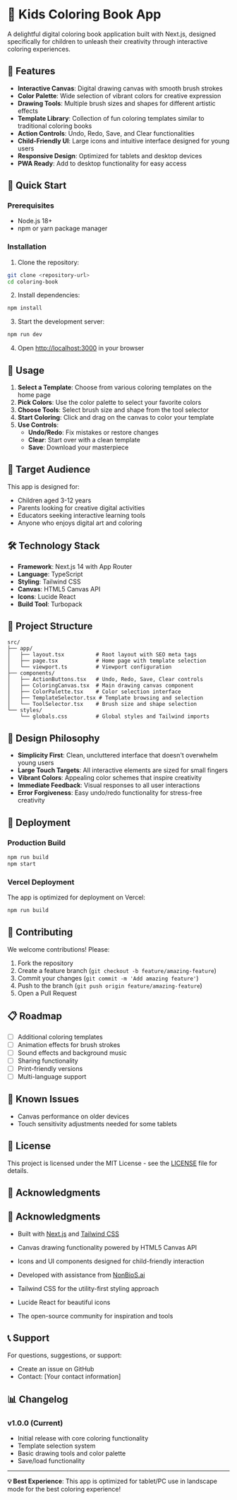 # 🎨 Kids Coloring Book App

A delightful digital coloring book application built with Next.js, designed specifically for children to unleash their creativity through interactive coloring experiences.

## 🌟 Features

- **Interactive Canvas**: Digital drawing canvas with smooth brush strokes
- **Color Palette**: Wide selection of vibrant colors for creative expression
- **Drawing Tools**: Multiple brush sizes and shapes for different artistic effects
- **Template Library**: Collection of fun coloring templates similar to traditional coloring books
- **Action Controls**: Undo, Redo, Save, and Clear functionalities
- **Child-Friendly UI**: Large icons and intuitive interface designed for young users
- **Responsive Design**: Optimized for tablets and desktop devices
- **PWA Ready**: Add to desktop functionality for easy access

## 🚀 Quick Start

### Prerequisites
- Node.js 18+ 
- npm or yarn package manager

### Installation

1. Clone the repository:
```bash
git clone <repository-url>
cd coloring-book
```

2. Install dependencies:
```bash
npm install
```

3. Start the development server:
```bash
npm run dev
```

4. Open [http://localhost:3000](http://localhost:3000) in your browser

## 📱 Usage

1. **Select a Template**: Choose from various coloring templates on the home page
2. **Pick Colors**: Use the color palette to select your favorite colors
3. **Choose Tools**: Select brush size and shape from the tool selector
4. **Start Coloring**: Click and drag on the canvas to color your template
5. **Use Controls**: 
   - **Undo/Redo**: Fix mistakes or restore changes
   - **Clear**: Start over with a clean template
   - **Save**: Download your masterpiece

## 🎯 Target Audience

This app is designed for:
- Children aged 3-12 years
- Parents looking for creative digital activities
- Educators seeking interactive learning tools
- Anyone who enjoys digital art and coloring

## 🛠️ Technology Stack

- **Framework**: Next.js 14 with App Router
- **Language**: TypeScript
- **Styling**: Tailwind CSS
- **Canvas**: HTML5 Canvas API
- **Icons**: Lucide React
- **Build Tool**: Turbopack

## 📂 Project Structure

```
src/
├── app/
│   ├── layout.tsx          # Root layout with SEO meta tags
│   ├── page.tsx            # Home page with template selection
│   └── viewport.ts         # Viewport configuration
├── components/
│   ├── ActionButtons.tsx   # Undo, Redo, Save, Clear controls
│   ├── ColoringCanvas.tsx  # Main drawing canvas component
│   ├── ColorPalette.tsx    # Color selection interface
│   ├── TemplateSelector.tsx # Template browsing and selection
│   └── ToolSelector.tsx    # Brush size and shape selection
└── styles/
    └── globals.css         # Global styles and Tailwind imports
```

## 🎨 Design Philosophy

- **Simplicity First**: Clean, uncluttered interface that doesn't overwhelm young users
- **Large Touch Targets**: All interactive elements are sized for small fingers
- **Vibrant Colors**: Appealing color schemes that inspire creativity
- **Immediate Feedback**: Visual responses to all user interactions
- **Error Forgiveness**: Easy undo/redo functionality for stress-free creativity

## 🚀 Deployment

### Production Build
```bash
npm run build
npm start
```

### Vercel Deployment
The app is optimized for deployment on Vercel:
```bash
npm run build
```

## 🤝 Contributing

We welcome contributions! Please:

1. Fork the repository
2. Create a feature branch (`git checkout -b feature/amazing-feature`)
3. Commit your changes (`git commit -m 'Add amazing feature'`)
4. Push to the branch (`git push origin feature/amazing-feature`)
5. Open a Pull Request

## 📋 Roadmap

- [ ] Additional coloring templates
- [ ] Animation effects for brush strokes
- [ ] Sound effects and background music
- [ ] Sharing functionality
- [ ] Print-friendly versions
- [ ] Multi-language support

## 🐛 Known Issues

- Canvas performance on older devices
- Touch sensitivity adjustments needed for some tablets

## 📄 License

This project is licensed under the MIT License - see the [LICENSE](LICENSE) file for details.

## 🙏 Acknowledgments
## 🙏 Acknowledgments

- Built with [Next.js](https://nextjs.org/) and [Tailwind CSS](https://tailwindcss.com/)
- Canvas drawing functionality powered by HTML5 Canvas API
- Icons and UI components designed for child-friendly interaction
- Developed with assistance from [NonBioS.ai](https://nonbios.ai/)

- Tailwind CSS for the utility-first styling approach
- Lucide React for beautiful icons
- The open-source community for inspiration and tools

## 📞 Support

For questions, suggestions, or support:
- Create an issue on GitHub
- Contact: [Your contact information]

## 📊 Changelog

### v1.0.0 (Current)
- Initial release with core coloring functionality
- Template selection system
- Basic drawing tools and color palette
- Save/load functionality

---

**💡 Best Experience**: This app is optimized for tablet/PC use in landscape mode for the best coloring experience!
